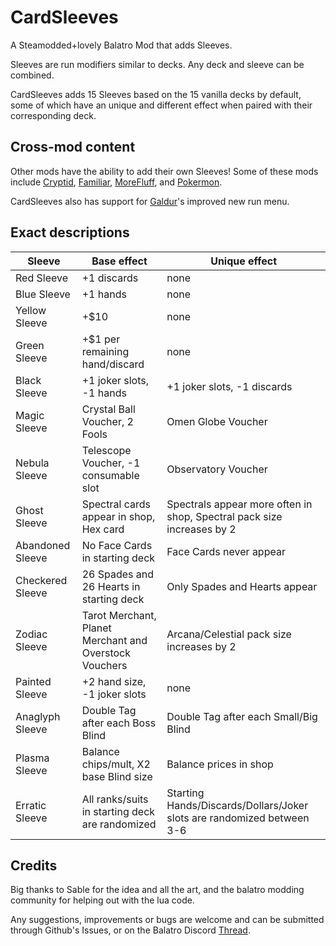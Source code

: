 # CardSleeves
A Steamodded+lovely Balatro Mod that adds Sleeves.

Sleeves are run modifiers similar to decks. Any deck and sleeve can be combined.

CardSleeves adds 15 Sleeves based on the 15 vanilla decks by default, some of which have an unique and different effect when paired with their corresponding deck.

## Cross-mod content
Other mods have the ability to add their own Sleeves!
Some of these mods include 
[Cryptid](https://github.com/MathIsFun0/Cryptid), 
[Familiar](https://github.com/RattlingSnow353/Familiar), 
[MoreFluff](https://github.com/notmario/MoreFluff), 
and [Pokermon](https://github.com/InertSteak/Pokermon).

CardSleeves also has support for [Galdur](https://github.com/Eremel/Galdur)'s improved new run menu.

## Exact descriptions
| Sleeve           | Base effect                                            | Unique effect                                                          |
|------------------|--------------------------------------------------------|------------------------------------------------------------------------|
| Red Sleeve       | +1 discards                                            | none                                                                   |
| Blue Sleeve      | +1 hands                                               | none                                                                   |
| Yellow Sleeve    | +$10                                                   | none                                                                   |
| Green Sleeve     | +$1 per remaining hand/discard                         | none                                                                   |
| Black Sleeve     | +1 joker slots, -1 hands                               | +1 joker slots, -1 discards                                            |
| Magic Sleeve     | Crystal Ball Voucher, 2 Fools                          | Omen Globe Voucher                                                     |
| Nebula Sleeve    | Telescope Voucher, -1 consumable slot                  | Observatory Voucher                                                    |
| Ghost Sleeve     | Spectral cards appear in shop, Hex card                | Spectrals appear more often in shop, Spectral pack size increases by 2 |
| Abandoned Sleeve | No Face Cards in starting deck                         | Face Cards never appear                                                |
| Checkered Sleeve | 26 Spades and 26 Hearts in starting deck               | Only Spades and Hearts appear                                          |
| Zodiac Sleeve    | Tarot Merchant, Planet Merchant and Overstock Vouchers | Arcana/Celestial pack size increases by 2                              |
| Painted Sleeve   | +2 hand size, -1 joker slots                           | none                                                                   |
| Anaglyph Sleeve  | Double Tag after each Boss Blind                       | Double Tag after each Small/Big Blind                                  |
| Plasma Sleeve    | Balance chips/mult, X2 base Blind size                 | Balance prices in shop                                                 |
| Erratic Sleeve   | All ranks/suits in starting deck are randomized        | Starting Hands/Discards/Dollars/Joker slots are randomized between 3-6 |

## Credits
Big thanks to Sable for the idea and all the art, and the balatro modding community for helping out with the lua code.

Any suggestions, improvements or bugs are welcome and can be submitted through Github's Issues, or on the Balatro Discord [Thread](https://discord.com/channels/1116389027176787968/1279246553931976714).
